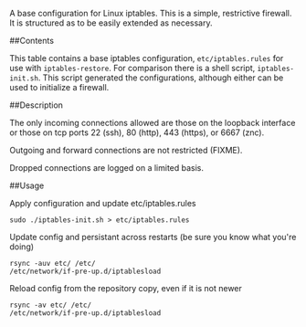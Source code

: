 A base configuration for Linux iptables. This is a simple, restrictive firewall.
It is structured as to be easily extended as necessary.

##Contents

This table contains a base iptables configuration, `etc/iptables.rules` for use
with `iptables-restore`. For comparison there is a shell script,
`iptables-init.sh`. This script generated the configurations, although either
can be used to initialize a firewall.

##Description

The only incoming connections allowed are those on the loopback interface or
those on tcp ports 22 (ssh), 80 (http), 443 (https), or 6667 (znc).

Outgoing and forward connections are not restricted (FIXME).

Dropped connections are logged on a limited basis.

##Usage

Apply configuration and update etc/iptables.rules

    sudo ./iptables-init.sh > etc/iptables.rules

Update config and persistant across restarts (be sure you know what you're doing)

    rsync -auv etc/ /etc/
    /etc/network/if-pre-up.d/iptablesload

Reload config from the repository copy, even if it is not newer

    rsync -av etc/ /etc/
    /etc/network/if-pre-up.d/iptablesload
